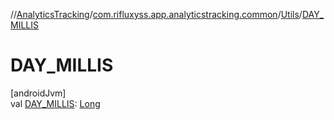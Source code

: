 //[AnalyticsTracking](../../../index.md)/[com.rifluxyss.app.analyticstracking.common](../index.md)/[Utils](index.md)/[DAY_MILLIS](-d-a-y_-m-i-l-l-i-s.md)

# DAY_MILLIS

[androidJvm]\
val [DAY_MILLIS](-d-a-y_-m-i-l-l-i-s.md): [Long](https://kotlinlang.org/api/latest/jvm/stdlib/kotlin/-long/index.html)
